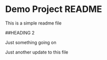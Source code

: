 # Demo Project README
This is a simple readme file

##HEADING 2

Just something going on

Just another update to this file